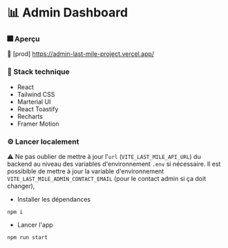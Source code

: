 # 📊 Admin Dashboard

### 🎆 Aperçu

🔴 [prod] https://admin-last-mile-project.vercel.app/

### 🧰 Stack technique

- React
- Tailwind CSS
- Marterial UI
- React Toastify
- Recharts
- Framer Motion

### ⚙️ Lancer localement

⚠️ Ne pas oublier de mettre à jour l'`url` (`VITE_LAST_MILE_API_URL`) du backend au niveau des variables d'environnement `.env` si nécessaire. Il est possibible de mettre à jour la variable d'environnement `VITE_LAST_MILE_ADMIN_CONTACT_EMAIL` (pour le contact admin si ça doit changer),

- Installer les dépendances

```shell
npm i
```

- Lancer l'app

```shell
npm run start
```
